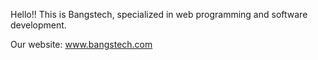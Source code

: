 Hello!! This is Bangstech,
specialized in web programming
and software development.

Our website: www.bangstech.com
<!---
BangsTech/BangsTech is a ✨ special ✨ repository because its `README.md` (this file) appears on your GitHub profile.
You can click the Preview link to take a look at your changes.
--->
